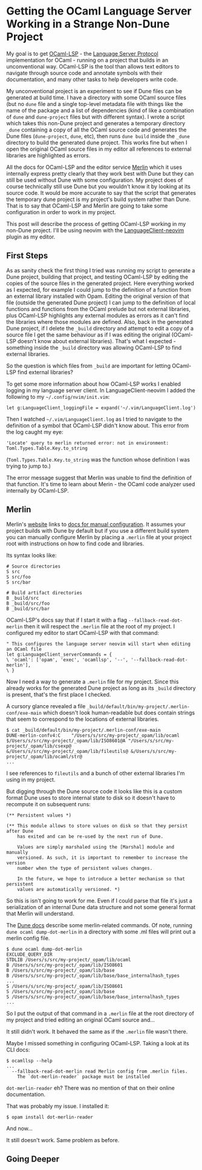 # Getting the OCaml Language Server Working in a Strange Non-Dune Project

My goal is to get [OCaml-LSP](https://github.com/ocaml/ocaml-lsp) - the
[Language Server Protocol](https://microsoft.github.io/language-server-protocol/)
implementation for OCaml - running on a project that builds in an unconventional way.
OCaml-LSP is the tool than allows text editors to navigate through source code
and annotate symbols with their documentation, and many other tasks to help
developers write code.

My unconventional project is an experiment to see if Dune files can be generated
at build time. I have a directory with some OCaml source files (but no `dune`
file and a single top-level metadata file with things like the name of the
package and a list of dependencies (kind of like a combination of `dune` and
`dune-project` files but with different syntax). I wrote a script which takes
this non-Dune project and generates a temporary directory `_dune` containing a
copy of all the OCaml source code and generates the Dune files (`dune-project`,
`dune`, etc), then runs `dune build` inside the `_dune` directory to build the
generated dune project. This works fine but when I open the original OCaml
source files in my editor all references to external libraries are highlighted
as errors.

All the docs for OCaml-LSP and the editor service
[Merlin](https://ocaml.github.io/merlin/) which it uses internally express
pretty clearly that they work best with Dune but they can still be used without
Dune with some configuration. My project does of course technically still use
Dune but you wouldn't know it by looking at its source code. It would be more
accurate to say that the script that generates the temporary dune project is my
project's build system rather than Dune. That is to say that OCaml-LSP and
Merlin are going to take some configuration in order to work in my project.

This post will describe the process of getting OCaml-LSP working in my non-Dune
project. I'll be using neovim with the
[LanguageClient-neovim](https://github.com/autozimu/LanguageClient-neovim)
plugin as my editor.

## First Steps

As as sanity check the first thing I tried was running my script to generate a
Dune project, building that project, and testing OCaml-LSP by editing the copies
of the source files in the generated project. Here everything worked as I
expected, for example I could jump to the definition of a function from an
external library installed with Opam. Editing the original version of that file
(outside the generated Dune project) I can jump to the definition of local
functions and functions from the OCaml prelude but not external libraries, plus
OCaml-LSP highlights any external modules as errors as it can't find the
libraries where those modules are defined. Also, back in the generated Dune
project, if I delete the `_build` directory and attempt to edit a copy of a
source file I get the same behaviour as if I was editing the original
(OCaml-LSP doesn't know about external libraries). That's what I expected -
something inside the `_build` directory was allowing OCaml-LSP to find external
libraries.

So the question is which files from `_build` are important for letting OCaml-LSP
find external libraries?

To get some more information about how OCaml-LSP works I enabled logging in my
language server client. In LanguageClient-neovim I added the following to my
`~/.config/nvim/init.vim`:
```vim
let g:LanguageClient_loggingFile = expand('~/.vim/LanguageClient.log')
```

Then I watched `~/.vim/LanguageClient.log` as I tried to navigate to the definition of a symbol
that OCaml-LSP didn't know about. This error from the log caught my eye:
```
'Locate' query to merlin returned error: not in environment: Toml.Types.Table.Key.to_string
```
(`Toml.Types.Table.Key.to_string` was the function whose definition I was trying
to jump to.)

The error message suggest that Merlin was unable to find the definition of that function.
It's time to learn about Merin - the OCaml code analyzer used internally by
OCaml-LSP.

## Merlin

Merlin's [website](https://ocaml.github.io/merlin/) links to [docs for manual
configuration](https://github.com/ocaml/merlin/wiki/Project-configuration). It
assumes your project builds with Dune by default but if you use a different
build system you can manually configure Merlin by placing a `.merlin` file at
your project root with instructions on how to find code and libraries.

Its syntax looks like:
```
# Source directories
S src
S src/foo
S src/bar

# Build artifact directories
B _build/src
B _build/src/foo
B _build/src/bar
```

OCaml-LSP's docs say that if I start it with a flag `--fallback-read-dot-merlin`
then it will respect the `.merlin` file at the root of my project. I configured
my editor to start OCaml-LSP with that command:
```vim
" This configures the language server neovim will start when editing an OCaml file
let g:LanguageClient_serverCommands = {
\ 'ocaml': ['opam', 'exec', 'ocamllsp', '--', '--fallback-read-dot-merlin'],
\ }
```

Now I need a way to generate a `.merlin` file for my project. Since this already
works for the generated Dune project as long as its `_build` directory is
present, that's the first place I checked.

A cursory glance revealed a file
`_build/default/bin/my-project/.merlin-conf/exe-main` which doesn't look
human-readable but does contain strings that seem to correspond to the locations
of external libraries.

```
$ cat _build/default/bin/my-project/.merlin-conf/exe-main
DUNE-merlin-confv4:C    "/Users/s/src/my-project/_opam/lib/ocaml
$/Users/s/src/my-project/_opam/lib/ISO8601@A "/Users/s/src/my-project/_opam/lib/csexp@
&/Users/s/src/my-project/_opam/lib/fileutils@ &/Users/s/src/my-project/_opam/lib/ocaml/str@
...
```

I see references to `fileutils` and a bunch of other external libraries
I'm using in my project.

But digging through the Dune source code it looks like this is a custom format
Dune uses to store internal state to disk so it doesn't have to recompute it on
subsequent runs:
```
(** Persistent values *)

(** This module allows to store values on disk so that they persist after Dune
    has exited and can be re-used by the next run of Dune.

    Values are simply marshaled using the [Marshal] module and manually
    versioned. As such, it is important to remember to increase the version
    number when the type of persistent values changes.

    In the future, we hope to introduce a better mechanism so that persistent
    values are automatically versioned. *)

```

So this is isn't going to work for me. Even if I could parse that file it's
just a serialization of an internal Dune data structure and not some general
format that Merlin will understand.

The [Dune
docs](https://dune.readthedocs.io/en/stable/usage.html#querying-merlin-configuration)
describe some merlin-related commands. Of note, running `dune ocaml dump-dot-merlin`
in a directory with some .ml files will print out a merlin config file.

```
$ dune ocaml dump-dot-merlin
EXCLUDE_QUERY_DIR
STDLIB /Users/s/src/my-project/_opam/lib/ocaml
B /Users/s/src/my-project/_opam/lib/ISO8601
B /Users/s/src/my-project/_opam/lib/base
B /Users/s/src/my-project/_opam/lib/base/base_internalhash_types
...
S /Users/s/src/my-project/_opam/lib/ISO8601
S /Users/s/src/my-project/_opam/lib/base
S /Users/s/src/my-project/_opam/lib/base/base_internalhash_types
...
```

So I put the output of that command in a `.merlin` file at the root directory of
my project and tried editing an original OCaml source and...

It still didn't work. It behaved the same as if the `.merlin` file wasn't
there.

Maybe I missed something in configuring OCaml-LSP. Taking a look at its CLI
docs:
```
$ ocamllsp --help
...
  --fallback-read-dot-merlin read Merlin config from .merlin files.
    The `dot-merlin-reader` package must be installed
```

`dot-merlin-reader` eh? There was no mention of that on their online
documentation.

That was probably my issue. I installed it:
```
$ opam install dot-merlin-reader
```

And now...

It still doesn't work. Same problem as before.

## Going Deeper


